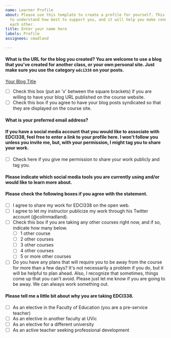 ```yaml
---
name: Learner Profile
about: Please use this template to create a profile for yourself. This will help me
  to understand how best to support you, and it will help you make connections to
  each other.
title: Enter your name here
labels: Profile
assignees: cmadland

---
```


#### What is the URL for the blog you created? You are welcome to use a blog that you've created for another class, or your own personal site. Just make sure you use the category `edci338` on your posts.

[Your Blog Title](https://____.opened.ca)

- [ ]  Check this box (put an 'x' between the square brackets) if you are willing to have your blog URL published on the course website.
- [ ]  Check this box if you agree to have your blog posts syndicated so that they are displayed on the course site.

#### What is your preferred email address?

####  If you have a social media account that you would like to associate with EDCI338, feel free to enter a link to your profile here. I won't follow you unless you invite me, but, with your permission, I might tag you to share your work.

- [ ]  Check here if you give me permission to share your work publicly and tag you.

#### Please indicate which social media tools you are currently using and/or would like to learn more about.


#### Please check the following boxes if you agree with the statement.

- [ ]  I agree to share my work for EDCI338 on the open web.
- [ ]  I agree to let my instructor publicize my work through his Twitter account (@colinmadland).
- [ ]  Check this box if you are taking any other courses right now, and if so, indicate how many below.
    - [ ]  1 other course
    - [ ]  2 other courses
    - [ ]  3 other courses
    - [ ]  4 other courses
    - [ ]  5 or more other courses
- [ ]  Do you have any plans that will require you to be away from the course for more than a few days? It's not necessarily a problem if you do, but it will be helpful to plan ahead. Also, I recognize that sometimes, things come up that you can't avoid. Please just let me know if you are going to be away. We can always work something out.

#### Please tell me a little bit about why you are taking EDCI338.
- [ ] As an elective in the Faculty of Education (you are a pre-service teacher)
- [ ] As an elective in another faculty at UVic
- [ ] As an elective for a different university
- [ ] As an active teacher seeking professional development
